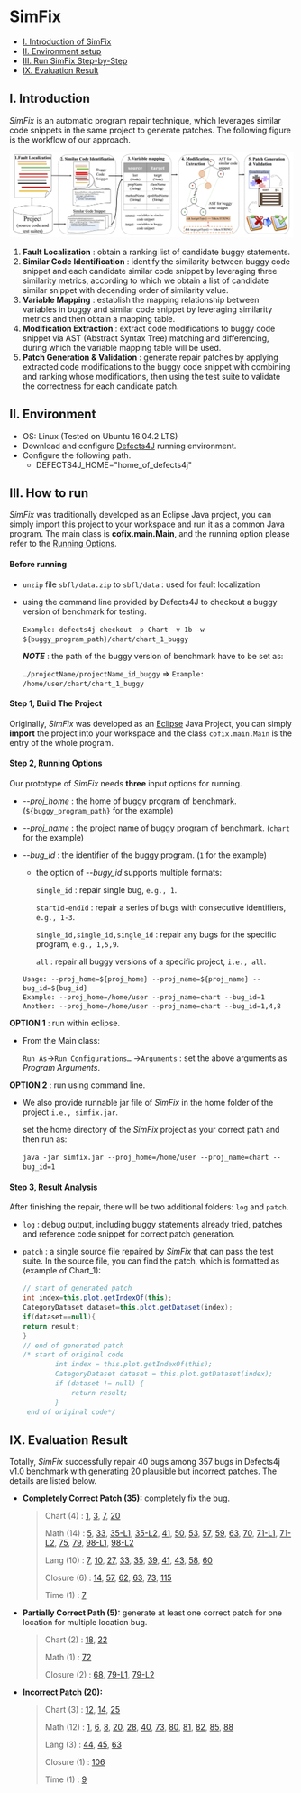 # SimFix

* [I. Introduction of SimFix](#user-content-i-introduction)
* [II. Environment setup](#user-content-ii-environment)
* [III. Run SimFix Step-by-Step](#user-content-iii-how-to-run)
* [IX. Evaluation Result](#user-content-ix-evaluation-result)

## I. Introduction

*SimFix* is an automatic program repair technique, which leverages similar code snippets in the same project to generate patches. The following figure is the workflow of our approach.

![The workflow of this technique.\label{workflow}](./doc/figure/overview.png)

1. **Fault Localization** : obtain a ranking list of candidate buggy statements.
2. **Similar Code Identification** : identify the similarity between buggy code snippet and each candidate similar code snippet by leveraging three similarity metrics, according to which we obtain a list of candidate similar snippet with decending order of similarity value.
3. **Variable Mapping** : establish the mapping relationship between variables in buggy and similar code snippet by leveraging similarity metrics and then obtain a mapping table.
4. **Modification Extraction** : extract code modifications to buggy code snippet via AST (Abstract Syntax Tree) matching and differencing, during which the variable mapping table will be used.
5. **Patch Generation & Validation** : generate repair patches by applying extracted code modifications to the buggy code snippet with combining and ranking whose modifications, then using the test suite to validate the correctness for each candidate patch.

## II. Environment

* OS: Linux (Tested on Ubuntu 16.04.2 LTS)
* Download and configure [Defects4J](https://github.com/rjust/defects4j) running environment.
* Configure the following path.
  * DEFECTS4J_HOME="home_of_defects4j"



## III. How to run

*SimFix* was traditionally developed as an Eclipse Java project, you can simply import this project to your workspace and run it as a common Java program. The main class is **cofix.main.Main**, and the running option please refer to the [Running Options](#user-content-step-2-running-options).

#### Before running

* `unzip` file `sbfl/data.zip` to `sbfl/data`  : used for fault localization

* using the command line provided by Defects4J to checkout a buggy version of benchmark for testing.

   `Example: defects4j checkout -p Chart -v 1b -w ${buggy_program_path}/chart/chart_1_buggy`

  **_NOTE_** : the path of the buggy version of benchmark have to be set as:

  `…/projectName/projectName_id_buggy`  => `Example: /home/user/chart/chart_1_buggy`

#### Step 1, Build The Project

Originally, *SimFix* was developed as an [Eclipse](http://www.eclipse.org/mars/) Java Project, you can simply **import** the project into your workspace and the class `cofix.main.Main` is the entry of the whole program.

#### Step 2, Running Options 

Our prototype of *SimFix* needs **three** input options for running.

* *-\-proj_home* : the home of buggy program of benchmark. (`${buggy_program_path}` for the example)

* *-\-proj_name* : the project name of buggy program of benchmark. (`chart` for the example)

* *-\-bug_id* : the identifier of the buggy program. (`1` for the example)

  * the option of *-\-bugy_id* supports multiple formats:

    `single_id` : repair single bug, `e.g., 1`.

    `startId-endId` : repair a series of bugs with consecutive identifiers, `e.g., 1-3`.

    `single_id,single_id,single_id` : repair any bugs for the specific program, `e.g., 1,5,9`.

    `all` : repair all buggy versions of a specific project, `i.e., all`.

  ```shell
  Usage: --proj_home=${proj_home} --proj_name=${proj_name} --bug_id=${bug_id}
  Example: --proj_home=/home/user --proj_name=chart --bug_id=1
  Another: --proj_home=/home/user --proj_name=chart --bug_id=1,4,8
  ```

**OPTION 1** : run within eclipse.

* From the Main class:

   `Run As`→`Run Configurations…` →`Arguments` : set the above arguments as *Program Arguments*.

**OPTION 2** : run using command line.

* We also provide runnable jar file of *SimFix* in the home folder of the project `i.e., simfix.jar`.

  set the home directory of the *SimFix* project as your correct path and then run as:

  `java -jar simfix.jar --proj_home=/home/user --proj_name=chart --bug_id=1`

#### Step 3, Result Analysis

After finishing the repair, there will be two additional folders: `log` and `patch`.

* `log` : debug output, including buggy statements already tried, patches and reference code snippet for correct patch generation.

* `patch` : a single source file repaired by *SimFix* that can pass the test suite. In the source file, you can find the patch, which is formatted as (example of Chart_1):

  ```java
  // start of generated patch
  int index=this.plot.getIndexOf(this);
  CategoryDataset dataset=this.plot.getDataset(index);
  if(dataset==null){
  return result;
  }
  // end of generated patch
  /* start of original code
          int index = this.plot.getIndexOf(this);
          CategoryDataset dataset = this.plot.getDataset(index);
          if (dataset != null) {
              return result;
          }
   end of original code*/
  ```

## IX. Evaluation Result

Totally, *SimFix* successfully repair 40 bugs among 357 bugs in Defects4j v1.0 benchmark with generating 20 plausible but incorrect patches. The details are listed below.

* **Completely Correct Patch (35):** completely fix the bug.

  > Chart (4) : [1](./final/patch/chart/1/0/1_AbstractCategoryItemRenderer.java#L1795), [3](./final/patch/chart/3/0/1_TimeSeries.java#L626), [7](./final/patch/chart/7/0/1_TimePeriodValues.java#L299), [20](./final/patch/chart/20/0/1_ValueMarker.java#L95)
  >
  > Math (14) : [5](./final/patch/math/5/0/1_Complex.java#L304), [33](./final/patch/math/33/0/1_SimplexTableau.java#L338), [35-L1](./final/patch/math/35/0/1_ElitisticListPopulation.java#L50), [35-L2](./final/patch/math/35/1/1_ElitisticListPopulation.java#L64), [41](./final/patch/math/41/0/1_Variance.java#L520), [50](./final/patch/math/50/0/1_BaseSecantSolver.java#L187), [53](./final/patch/math/53/0/1_Complex.java#L152), [57](./final/patch/math/57/0/1_KMeansPlusPlusClusterer.java#L175), [59](./final/patch/math/59/0/1_FastMath.java#L3482), [63](./final/patch/math/63/0/1_MathUtils.java#L417), [70](./final/patch/math/70/0/1_BisectionSolver.java#L72), [71-L1](./final/patch/math/71/0/1_RungeKuttaIntegrator.java#L174), [71-L2](./final/patch/math/71/2/1_EmbeddedRungeKuttaIntegrator.java#L294), [75](./final/patch/math/75/0/1_Frequency.java#L303), [79](./final/patch/math/79/0/1_MathUtils.java#L1624), [98-L1](./final/patch/math/98/0/1_BigMatrixImpl.java#L989), [98-L2](./final/patch/math/98/4/1_RealMatrixImpl.java#L776)
  >
  > Lang (10) : [7](./final/patch/lang), [10](./final/patch/lang), [27](./final/patch/lang), [33](./final/patch/lang), [35](./final/patch/lang), [39](./final/patch/lang), [41](./final/patch/lang), [43](./final/patch/lang), [58](./final/patch/lang), [60](./final/patch/lang)
  >
  > Closure (6) : [14](./final/patch/closure/14/0/1_ControlFlowAnalysis.java#L766), [57](./final/patch/closure/57/0/1_ClosureCodingConvention.java#L197), [62](./final/patch/closure/62/0/1_LightweightMessageFormatter.java#L97), [63](./final/patch/closure/63/0/1_LightweightMessageFormatter.java#L97), [73](./final/patch/closure/73/0/1_CodeGenerator.java#L1045), [115](./final/patch/closure/115/0/1_FunctionInjector.java#L730)
  >
  > Time (1) : [7](./final/patch/time)

* **Partially Correct Path (5):** generate at least one correct patch for one location for multiple location bug.

  > Chart (2) : [18](./final/patch/chart/18/1/1_DefaultKeyedValues.java#L334), [22](./final/patch/chart/22/0/1_KeyedObjects2D.java#L344)
  >
  > Math (1) : [72](./final/patch/math/72/0/1_BrentSolver.java#L114)
  >
  > Closure (2) : [68](./final/patch/closure/68/0/1_JsDocInfoParser.java#L1760), [79-L1](./final/patch/closure/79/3/1_VarCheck.java#L249), [79-L2](./final/patch/closure/79/3/1_VarCheck.java#L134)

* **Incorrect Patch (20):**

  > Chart (3) : [12](./final/patch/chart/12/0/1_MultiplePiePlot.java#L145), [14](./final/patch/chart/14/3/1_CategoryPlot.java#L2440), [25](./final/patch/chart/25/0/1_DatasetUtilities.java#L576)
  >
  > Math (12) : [1](./final/patch/math/1/0/1_BigFraction.java#L303), [6](./final/patch/math/6/0/1_BaseOptimizer.java#L93), [8](./final/patch/math/8/0/1_DiscreteDistribution.java#L189), [20](./final/patch/math/20/0/1_CMAESOptimizer.java#L994), [28](./final/patch/math/28/0/1_SimplexSolver.java#L123), [40](./final/patch/math/40/0/1_BracketingNthOrderBrentSolver.java#L326), [73](./final/patch/math/73/0/1_BrentSolver.java#L132), [80](./final/patch/math/80/0/1_EigenDecompositionImpl.java#L1137), [81](./final/patch/math/81/0/1_EigenDecompositionImpl.java#L1535), [82](./final/patch/math/82/0/1_SimplexSolver.java#L62), [85](./final/patch/math/85/0/1_UnivariateRealSolverUtils.java#L198), [88](./final/patch/math/88/0/1_SimplexSolver.java#L83)
  >
  > Lang (3) : [44](./final/patch/lang), [45](./final/patch/lang), [63](./final/patch/lang)
  >
  > Closure (1) : [106](./final/patch/closure/106/2/1_JsDocInfoParser.java#L1307)
  >
  > Time (1) : [9](./final/patch/time)

  ​



